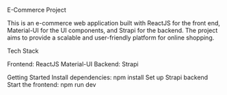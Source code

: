 
E-Commerce Project

This is an e-commerce web application built with ReactJS for the front end, Material-UI for the UI components, and Strapi for the backend. The project aims to provide a scalable and user-friendly platform for online shopping.

Tech Stack

Frontend:
ReactJS
Material-UI
Backend:
Strapi


Getting Started
Install dependencies: npm install
Set up Strapi backend 
Start the frontend: npm run dev
